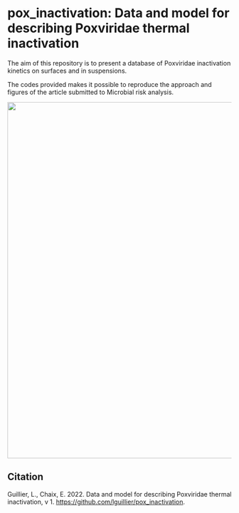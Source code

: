 # pox_inactivation: Data and model for describing Poxviridae thermal inactivation

The aim of this repository is to present a database of Poxviridae inactivation kinetics on surfaces and in suspensions.

The codes provided makes it possible to reproduce the approach and figures of the article submitted to Microbial risk analysis.

<img src='__Github_Figure_Schema2.png' width="800" />


## Citation
Guillier, L., Chaix, E. 2022. Data and model for describing Poxviridae thermal inactivation, v 1. https://github.com/lguillier/pox_inactivation.
